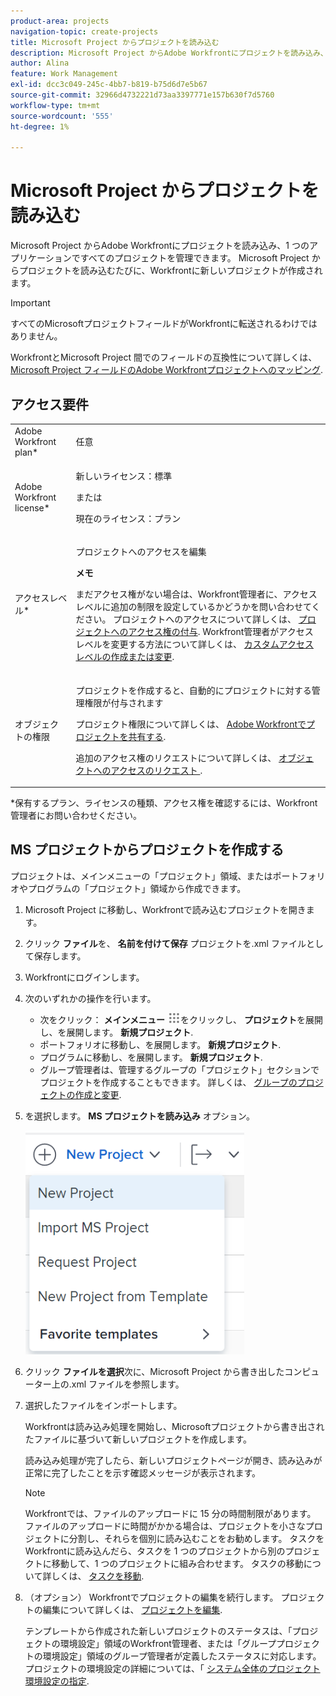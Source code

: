```yaml
---
product-area: projects
navigation-topic: create-projects
title: Microsoft Project からプロジェクトを読み込む
description: Microsoft Project からAdobe Workfrontにプロジェクトを読み込み、1 つのアプリケーションですべてのプロジェクトを管理できます。 Microsoft Project からプロジェクトを読み込むたびに、Workfrontに新しいプロジェクトが作成されます。
author: Alina
feature: Work Management
exl-id: dcc3c049-245c-4bb7-b819-b75d6d7e5b67
source-git-commit: 32966d4732221d73aa3397771e157b630f7d5760
workflow-type: tm+mt
source-wordcount: '555'
ht-degree: 1%

---
```


# Microsoft Project からプロジェクトを読み込む

Microsoft Project からAdobe Workfrontにプロジェクトを読み込み、1 つのアプリケーションですべてのプロジェクトを管理できます。 Microsoft Project からプロジェクトを読み込むたびに、Workfrontに新しいプロジェクトが作成されます。

>[!IMPORTANT]
>
>すべてのMicrosoftプロジェクトフィールドがWorkfrontに転送されるわけではありません。
>
>WorkfrontとMicrosoft Project 間でのフィールドの互換性について詳しくは、 [Microsoft Project フィールドのAdobe Workfrontプロジェクトへのマッピング](../../../manage-work/projects/manage-projects/map-ms-project-fields-to-workfront.md).

## アクセス要件

<table style="table-layout:auto"> 
 <col> 
 <col> 
 <tbody> 
  <tr> 
   <td role="rowheader">Adobe Workfront plan*</td> 
   <td> <p>任意</p> </td> 
  </tr> 
  <tr> 
   <td role="rowheader">Adobe Workfront license*</td> 
   <td> <p>新しいライセンス：標準 </p> 
   または
   <p>現在のライセンス：プラン </p>
   </td> 
  </tr> 
  <tr> 
   <td role="rowheader">アクセスレベル*</td> 
   <td> <p>プロジェクトへのアクセスを編集</p> <p><b>メモ</b>

まだアクセス権がない場合は、Workfront管理者に、アクセスレベルに追加の制限を設定しているかどうかを問い合わせてください。 プロジェクトへのアクセスについて詳しくは、 <a href="../../../administration-and-setup/add-users/configure-and-grant-access/grant-access-projects.md" class="MCXref xref">プロジェクトへのアクセス権の付与</a>. Workfront管理者がアクセスレベルを変更する方法について詳しくは、 <a href="../../../administration-and-setup/add-users/configure-and-grant-access/create-modify-access-levels.md" class="MCXref xref">カスタムアクセスレベルの作成または変更</a>. </p> </td>
</tr> 
  <tr> 
   <td role="rowheader">オブジェクトの権限</td> 
   <td> <p>プロジェクトを作成すると、自動的にプロジェクトに対する管理権限が付与されます </p> <p> プロジェクト権限について詳しくは、 <a href="../../../workfront-basics/grant-and-request-access-to-objects/share-a-project.md" class="MCXref xref">Adobe Workfrontでプロジェクトを共有する</a>.</p> <p>追加のアクセス権のリクエストについて詳しくは、 <a href="../../../workfront-basics/grant-and-request-access-to-objects/request-access.md" class="MCXref xref">オブジェクトへのアクセスのリクエスト </a>.</p> </td> 
  </tr> 
 </tbody> 
</table>

*保有するプラン、ライセンスの種類、アクセス権を確認するには、Workfront管理者にお問い合わせください。

<!--old permissions model: 

You must have the following access to perform the steps in this article:

<table style="table-layout:auto"> 
 <col> 
 <col> 
 <tbody> 
  <tr> 
   <td role="rowheader">Adobe Workfront plan*</td> 
   <td> <p>Any</p> </td> 
  </tr> 
  <tr> 
   <td role="rowheader">Adobe Workfront license*</td> 
   <td> <p>Plan </p> </td> 
  </tr> 
  <tr> 
   <td role="rowheader">Access level*</td> 
   <td> <p>Edit access to Projects</p> <p><b>NOTE</b>
   
   If you still don't have access, ask your Workfront administrator if they set additional restrictions in your access level. For information about access to projects, see <a href="../../../administration-and-setup/add-users/configure-and-grant-access/grant-access-projects.md" class="MCXref xref">Grant access to projects</a>. For information on how a Workfront administrator can change your access level, see <a href="../../../administration-and-setup/add-users/configure-and-grant-access/create-modify-access-levels.md" class="MCXref xref">Create or modify custom access levels</a>. </p> </td> 
  </tr> 
  <tr> 
   <td role="rowheader">Object permissions</td> 
   <td> <p>When you create a project you automatically receive Manage permissions to the project </p> <p> For information about project permissions, see <a href="../../../workfront-basics/grant-and-request-access-to-objects/share-a-project.md" class="MCXref xref">Share a project in Adobe Workfront</a>.</p> <p>For information on requesting additional access, see <a href="../../../workfront-basics/grant-and-request-access-to-objects/request-access.md" class="MCXref xref">Request access to objects </a>.</p> </td> 
  </tr> 
 </tbody> 
</table>

-->

## MS プロジェクトからプロジェクトを作成する

プロジェクトは、メインメニューの「プロジェクト」領域、またはポートフォリオやプログラムの「プロジェクト」領域から作成できます。

1. Microsoft Project に移動し、Workfrontで読み込むプロジェクトを開きます。
1. クリック **ファイル**&#x200B;を、 **名前を付けて保存** プロジェクトを.xml ファイルとして保存します。

1. Workfrontにログインします。
1. 次のいずれかの操作を行います。

   * 次をクリック： **メインメニュー** ![](assets/main-menu-icon.png)をクリックし、 **プロジェクト**&#x200B;を展開し、を展開します。 **新規プロジェクト**.
   * ポートフォリオに移動し、を展開します。 **新規プロジェクト**.
   * プログラムに移動し、を展開します。 **新規プロジェクト**.
   * グループ管理者は、管理するグループの「プロジェクト」セクションでプロジェクトを作成することもできます。 詳しくは、 [グループのプロジェクトの作成と変更](../../../administration-and-setup/manage-groups/work-with-group-objects/create-and-modify-a-groups-projects.md).

1. を選択します。 **MS プロジェクトを読み込み** オプション。

   ![](assets/new-project-dropdown-nwe-350x358.png)

1. クリック **ファイルを選択**&#x200B;次に、Microsoft Project から書き出したコンピューター上の.xml ファイルを参照します。
1. 選択したファイルをインポートします。

   Workfrontは読み込み処理を開始し、Microsoftプロジェクトから書き出されたファイルに基づいて新しいプロジェクトを作成します。

   読み込み処理が完了したら、新しいプロジェクトページが開き、読み込みが正常に完了したことを示す確認メッセージが表示されます。

   >[!NOTE]
   >
   >Workfrontでは、ファイルのアップロードに 15 分の時間制限があります。 ファイルのアップロードに時間がかかる場合は、プロジェクトを小さなプロジェクトに分割し、それらを個別に読み込むことをお勧めします。 タスクをWorkfrontに読み込んだら、タスクを 1 つのプロジェクトから別のプロジェクトに移動して、1 つのプロジェクトに組み合わせます。 タスクの移動について詳しくは、 [タスクを移動](../../../manage-work/tasks/manage-tasks/move-tasks.md).

1. （オプション） Workfrontでプロジェクトの編集を続行します。 プロジェクトの編集について詳しくは、 [プロジェクトを編集](../../../manage-work/projects/manage-projects/edit-projects.md).

   テンプレートから作成された新しいプロジェクトのステータスは、「プロジェクトの環境設定」領域のWorkfront管理者、または「グループプロジェクトの環境設定」領域のグループ管理者が定義したステータスに対応します。 プロジェクトの環境設定の詳細については、「 [システム全体のプロジェクト環境設定の指定](../../../administration-and-setup/set-up-workfront/configure-system-defaults/set-project-preferences.md).
